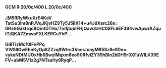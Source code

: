 #### GCM R 20/0c/400 L 20/0c/400
**JM5RRyWkuXrE4KaV**<br/>**TatSu3lm8nPJVqJKjvHZ9Ty5J5IlX14+u4JdXsrc28s=**<br/>**0Hz6Gaktrqc8QmtOTHo/Tm1jtqblFHjQaw3zHC0SFL6EF394vwApwrAZqutTjQKA7ZmwoFXLKERCuYhP...**<br/><br/>
**UdlTizMcf0IFvPPq**<br/>**VW8lIOwEhnKyOp8ZZzq9Wtrc3VcerJunyMR5Sz8e9Do=**<br/>**vykeNDtMUOxHb6BwzlMqxm8eo90RfviZY35hBIn2bDH5r3XFuWILK39EFV+ubM5V1z2g7NTsaHy9RyqP...**